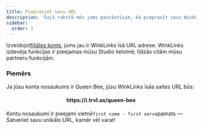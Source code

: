 ```yaml
---
title: Pieprasiet savu URL
description: 'Šajā rakstā mēs jums pastāstīsim, kā pieprasīt savu WinkLinks iedomības URL.'
sidebar:
  order: 1
---
```

Izveidojot[filiāles konts](/studio/what-is-studio), jums jau ir WinkLinks īsā URL adrese. WinkLinks izdevēja funkcijas ir pieejamas mūsu Studio lietotnē; līdzās citām mūsu partneru funkcijām.

### Piemērs

Ja jūsu konta nosaukums ir Queen Bee, jūsu WinkLinks īsās saites URL būs:

<h4 align="center">https://i.trvl.as/queen-bee</h4>


Kontu nosaukumi ir pieejami vietnē`first come - first serve`pamats — Satveriet savu unikālo URL, kamēr vēl varat!

